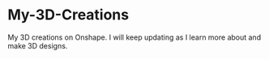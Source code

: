# My-3D-Creations
My 3D creations on Onshape. I will keep updating as I learn more about and make 3D designs.
